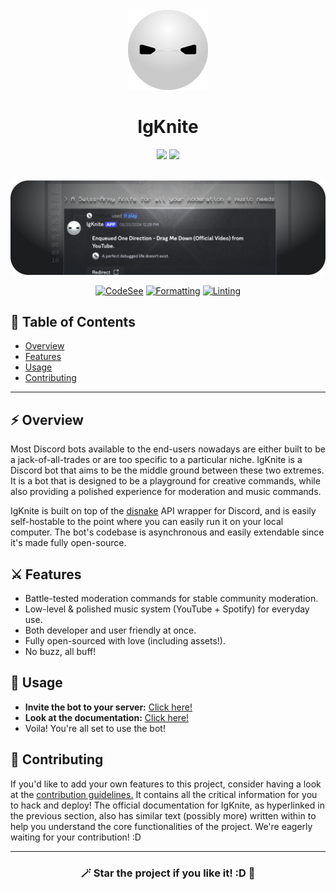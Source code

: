 <!-- SPDX-License-Identifier: MIT -->

<div align="center">

<br>
<img src="static/logo_circle.png" width="128">
<br>

# IgKnite

<img src="https://img.shields.io/github/license/IgKniteDev/IgKnite?color=black&logo=github&style=for-the-badge">
 <a aria-label="Inject to your Discord server" href="https://discord.com/oauth2/authorize?client_id=1274430156928319489" target="_blank">
     <img src="https://img.shields.io/badge/-Inject%20to%20Server-black?style=for-the-badge&logo=Discord">
 </a>

<br> <img src="static/banner.png">

[![CodeSee](https://github.com/IgKniteDev/IgKnite/actions/workflows/codesee-arch-diagram.yml/badge.svg)](https://github.com/IgKniteDev/IgKnite/actions/workflows/codesee-arch-diagram.yml)
[![Formatting](https://github.com/IgKniteDev/IgKnite/actions/workflows/formatting.yml/badge.svg)](https://github.com/IgKniteDev/IgKnite/actions/workflows/formatting.yml)
[![Linting](https://github.com/IgKniteDev/IgKnite/actions/workflows/linting.yml/badge.svg)](https://github.com/IgKniteDev/IgKnite/actions/workflows/linting.yml)

</div>

## 📌 Table of Contents

- [Overview](#-overview)
- [Features](#️-features)
- [Usage](#-usage)
- [Contributing](#-contributing)

---

## ⚡ Overview

Most Discord bots available to the end-users nowadays are either built to be a jack-of-all-trades or are too specific to a particular niche. IgKnite is a Discord bot that aims to be the middle ground between these two extremes. It is a bot that is designed to be a playground for creative commands, while also providing a polished experience for moderation and music commands.

IgKnite is built on top of the [disnake](https://github.com/DisnakeDev/disnake) API wrapper for Discord, and is easily self-hostable to the point where you can easily run it on your local computer. The bot's codebase is asynchronous and easily extendable since it's made fully open-source. <br>

## ⚔️ Features

- Battle-tested moderation commands for stable community moderation.
- Low-level & polished music system (YouTube + Spotify) for everyday use.
- Both developer and user friendly at once.
- Fully open-sourced with love (including assets!).
- No buzz, all buff! <br>

## 🚀 Usage

- **Invite the bot to your server:** [Click here!](https://discord.com/oauth2/authorize?client_id=1274430156928319489)
- **Look at the documentation:** [Click here!](https://igknitedev.github.io/docs/)
- Voila! You're all set to use the bot! <br>

## 🔨 Contributing

If you'd like to add your own features to this project, consider having a look at the [contribution guidelines.](./.github/CONTRIBUTING.md) It contains all the critical information for you to hack and deploy! The official documentation for IgKnite, as hyperlinked in the previous section, also has similar text (possibly more) written within to help you understand the core functionalities of the project. We're eagerly waiting for your contribution! :D <br>

---

<div align="center">

### 🪄 Star the project if you like it! :D 🌟

</div>
